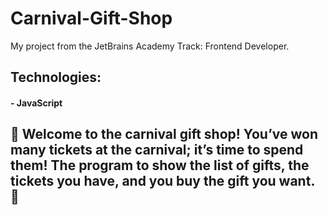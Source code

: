 # Carnival-Gift-Shop

My project from the JetBrains Academy Track: Frontend Developer.

## Technologies:

#### - JavaScript

## 🎁 Welcome to the carnival gift shop! You’ve won many tickets at the carnival; it’s time to spend them! The program to show the list of gifts, the tickets you have, and you buy the gift you want. 🎁
